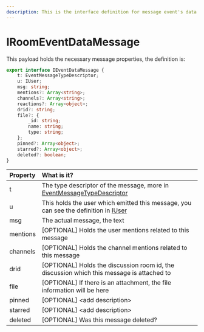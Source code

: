 ```yaml
---
description: This is the interface definition for message event's data
---
```


# IRoomEventDataMessage

This payload holds the necessary message properties, the definition is:

```typescript
export interface IEventDataMessage {
    t: EventMessageTypeDescriptor;
    u: IUser;
    msg: string;
    mentions?: Array<string>;
    channels?: Array<string>;
    reactions?: Array<object>;
    drid?: string;
    file?: {
        _id: string;
        name: string;
        type: string;
    };
    pinned?: Array<object>;
    starred?: Array<object>;
    deleted?: boolean;
}
```

| Property | What is it? |
| :--- | :--- |
| t | The type descriptor of the message, more in [EventMessageTypeDescriptor](../../event/eventmessagetypedescriptor.md) |
| u | This holds the user which emitted this message, you can see the definition in [IUser](../../../user.md) |
| msg | The actual message, the text |
| mentions | \[OPTIONAL\] Holds the user mentions related to this message |
| channels | \[OPTIONAL\] Holds the channel mentions related to this message |
| drid | \[OPTIONAL\] Holds the discussion room id, the discussion which this message is attached to |
| file | \[OPTIONAL\] If there is an attachment, the file information will be here |
| pinned | \[OPTIONAL\] &lt;add description&gt; |
| starred | \[OPTIONAL\] &lt;add description&gt; |
| deleted | \[OPTIONAL\] Was this message deleted? |

